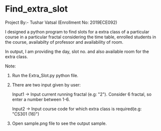 # Find_extra_slot

Project By:- Tushar Vatsal (Enrollment No: 2019ECE092)

I designed a python program to find slots for a extra class of a particular course in a particular fractal considering the time table, enrolled students in the course,
availabilty of professor and availability of room.

In output, I am providing the day, slot no. and also available room for the extra class.

Note:

1. Run the Extra_Slot.py python file.
2. There are two input given by user:

   Input1 -> Input current running fractal (e.g: "2"). Consider 6 fractal, so enter a number between 1-6.

   Input2 -> Input course code for which extra class is required(e.g: "CS301 (16)")

3. Open sample.png file to see the output sample.
